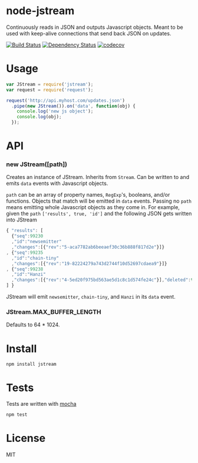 # node-jstream

Continuously reads in JSON and outputs Javascript objects. Meant to be used with keep-alive connections that send back JSON on updates.

[![Build Status](https://secure.travis-ci.org/fent/node-jstream.svg)](http://travis-ci.org/fent/node-jstream)
[![Dependency Status](https://david-dm.org/fent/node-jstream.svg)](https://david-dm.org/fent/node-jstream)
[![codecov](https://codecov.io/gh/fent/node-jstream/branch/master/graph/badge.svg)](https://codecov.io/gh/fent/node-jstream)

# Usage

```js
var JStream = require('jstream');
var request = require('request');

request('http://api.myhost.com/updates.json')
  .pipe(new JStream()).on('data', function(obj) {
    console.log('new js object');
    console.log(obj);
  });
```

# API
### new JStream([path])
Creates an instance of JStream. Inherits from `Stream`. Can be written to and emits `data` events with Javascript objects.

`path` can be an array of property names, `RegExp`'s, booleans, and/or functions. Objects that match will be emitted in `data` events. Passing no `path` means emitting whole Javascript objects as they come in. For example, given the `path` `['results', true, 'id']` and the following JSON gets written into JStream

```js
{ "results": [
  {"seq":99230
  ,"id":"newsemitter"
  ,"changes":[{"rev":"5-aca7782ab6beeaef30c36b888f817d2e"}]}
, {"seq":99235
  ,"id":"chain-tiny"
  ,"changes":[{"rev":"19-82224279a743d2744f10d52697cdaea9"}]}
, {"seq":99238
  ,"id":"Hanzi"
  ,"changes":[{"rev":"4-5ed20f975bd563ae5d1c8c1d574fe24c"}],"deleted":true}
] }
```

JStream will emit `newsemitter`, `chain-tiny`, and `Hanzi` in its `data` event.

### JStream.MAX_BUFFER_LENGTH

Defaults to 64 * 1024.


# Install

    npm install jstream


# Tests
Tests are written with [mocha](http://visionmedia.github.com/mocha/)

```bash
npm test
```

# License
MIT

